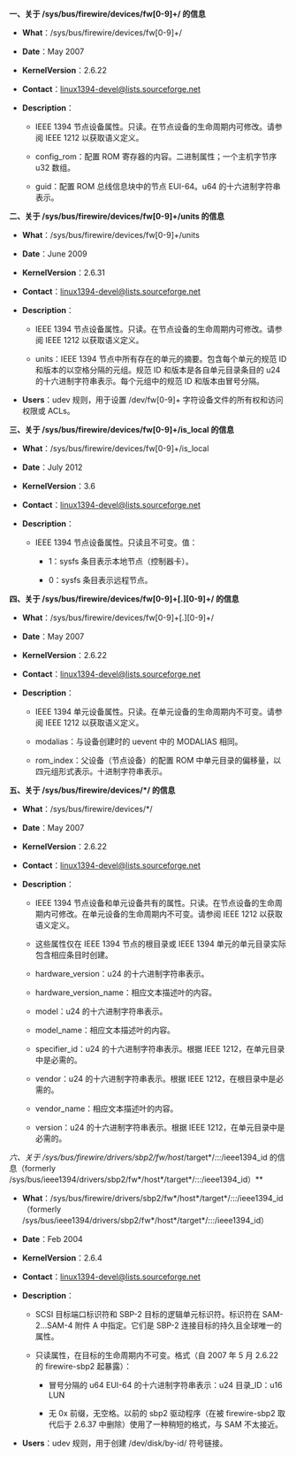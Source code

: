 **一、关于 /sys/bus/firewire/devices/fw[0-9]+/ 的信息**

- **What**：/sys/bus/firewire/devices/fw[0-9]+/

- **Date**：May 2007

- **KernelVersion**：2.6.22

- **Contact**：linux1394-devel@lists.sourceforge.net

- **Description**：

    - IEEE 1394 节点设备属性。只读。在节点设备的生命周期内可修改。请参阅 IEEE 1212 以获取语义定义。

    - config_rom：配置 ROM 寄存器的内容。二进制属性；一个主机字节序 u32 数组。

    - guid：配置 ROM 总线信息块中的节点 EUI-64。u64 的十六进制字符串表示。

**二、关于 /sys/bus/firewire/devices/fw[0-9]+/units 的信息**

- **What**：/sys/bus/firewire/devices/fw[0-9]+/units

- **Date**：June 2009

- **KernelVersion**：2.6.31

- **Contact**：linux1394-devel@lists.sourceforge.net

- **Description**：

    - IEEE 1394 节点设备属性。只读。在节点设备的生命周期内可修改。请参阅 IEEE 1212 以获取语义定义。

    - units：IEEE 1394 节点中所有存在的单元的摘要。包含每个单元的规范 ID 和版本的以空格分隔的元组。规范 ID 和版本是各自单元目录条目的 u24 的十六进制字符串表示。每个元组中的规范 ID 和版本由冒号分隔。

- **Users**：udev 规则，用于设置 /dev/fw[0-9]+ 字符设备文件的所有权和访问权限或 ACLs。

**三、关于 /sys/bus/firewire/devices/fw[0-9]+/is_local 的信息**

- **What**：/sys/bus/firewire/devices/fw[0-9]+/is_local

- **Date**：July 2012

- **KernelVersion**：3.6

- **Contact**：linux1394-devel@lists.sourceforge.net

- **Description**：

    - IEEE 1394 节点设备属性。只读且不可变。值：

        - 1：sysfs 条目表示本地节点（控制器卡）。

        - 0：sysfs 条目表示远程节点。

**四、关于 /sys/bus/firewire/devices/fw[0-9]+[.][0-9]+/ 的信息**

- **What**：/sys/bus/firewire/devices/fw[0-9]+[.][0-9]+/

- **Date**：May 2007

- **KernelVersion**：2.6.22

- **Contact**：linux1394-devel@lists.sourceforge.net

- **Description**：

    - IEEE 1394 单元设备属性。只读。在单元设备的生命周期内不可变。请参阅 IEEE 1212 以获取语义定义。

    - modalias：与设备创建时的 uevent 中的 MODALIAS 相同。

    - rom_index：父设备（节点设备）的配置 ROM 中单元目录的偏移量，以四元组形式表示。十进制字符串表示。

**五、关于 /sys/bus/firewire/devices/*/ 的信息**

- **What**：/sys/bus/firewire/devices/*/

- **Date**：May 2007

- **KernelVersion**：2.6.22

- **Contact**：linux1394-devel@lists.sourceforge.net

- **Description**：

    - IEEE 1394 节点设备和单元设备共有的属性。只读。在节点设备的生命周期内可修改。在单元设备的生命周期内不可变。请参阅 IEEE 1212 以获取语义定义。

    - 这些属性仅在 IEEE 1394 节点的根目录或 IEEE 1394 单元的单元目录实际包含相应条目时创建。

    - hardware_version：u24 的十六进制字符串表示。

    - hardware_version_name：相应文本描述叶的内容。

    - model：u24 的十六进制字符串表示。

    - model_name：相应文本描述叶的内容。

    - specifier_id：u24 的十六进制字符串表示。根据 IEEE 1212，在单元目录中是必需的。

    - vendor：u24 的十六进制字符串表示。根据 IEEE 1212，在根目录中是必需的。

    - vendor_name：相应文本描述叶的内容。

    - version：u24 的十六进制字符串表示。根据 IEEE 1212，在单元目录中是必需的。

**六、关于 /sys/bus/firewire/drivers/sbp2/fw*/host*/target*/*:*:*:*/ieee1394_id 的信息（formerly /sys/bus/ieee1394/drivers/sbp2/fw*/host*/target*/*:*:*:*/ieee1394_id）**

- **What**：/sys/bus/firewire/drivers/sbp2/fw*/host*/target*/*:*:*:*/ieee1394_id（formerly /sys/bus/ieee1394/drivers/sbp2/fw*/host*/target*/*:*:*:*/ieee1394_id）

- **Date**：Feb 2004

- **KernelVersion**：2.6.4

- **Contact**：linux1394-devel@lists.sourceforge.net

- **Description**：

    - SCSI 目标端口标识符和 SBP-2 目标的逻辑单元标识符。标识符在 SAM-2...SAM-4 附件 A 中指定。它们是 SBP-2 连接目标的持久且全球唯一的属性。

    - 只读属性，在目标的生命周期内不可变。格式（自 2007 年 5 月 2.6.22 的 firewire-sbp2 起暴露）：

        - 冒号分隔的 u64 EUI-64 的十六进制字符串表示：u24 目录_ID：u16 LUN

        - 无 0x 前缀，无空格。以前的 sbp2 驱动程序（在被 firewire-sbp2 取代后于 2.6.37 中删除）使用了一种稍短的格式，与 SAM 不太接近。

- **Users**：udev 规则，用于创建 /dev/disk/by-id/ 符号链接。